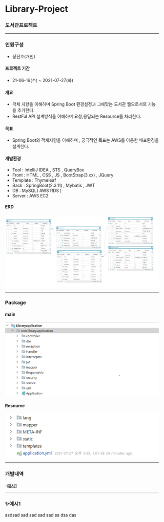 
# Library-Project

### 도서관프로젝트
***
### 인원구성
- 장진호(개인)
#### 프로젝트 기간
- 21-06-16(수)  ~  2021-07-27(화)
#### 개요
- 객체 지향을 이해하며 Spring Boot 환경설정과 그에맞는 도서관 웹으로서의 기능을 추가한다.
- RestFul API 설계방식을 이해하며 요청,응답되는 Resource를 처리한다.
#### 목표
- Spring Boot와 객체지향을 이해하며 ,
  궁극적인 목표는 AWS를 이용한 배포환경을 설계한다.
#### 개발환경
- Tool : IntelliJ IDEA , STS , QueryBox
- Front : HTML , CSS , JS , BootStrap(3.xx) , JQuery
- Template : Thymeleaf
- Back : SpringBoot(2.3.11) , Mybatis , JWT
- DB : MySQL( AWS RDS )
- Server : AWS EC2
#### ERD
![img.png](img.png)
***
### Package
#### main
![img_2.png](img_2.png)
#### Resource
![img_3.png](img_3.png)
***
### 개발내역
-[예시1](#예시1)

***
### ✨예시1
asdsad
sad
sad
sad
sad
sa
dsa
das

